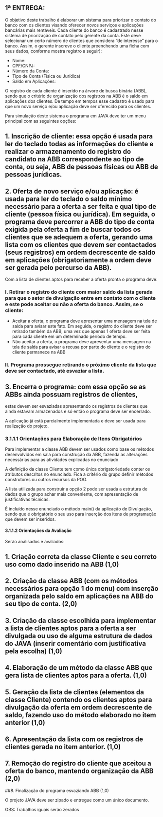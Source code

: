 ## 1ª ENTREGA:

O objetivo deste trabalho é elaborar um sistema para priorizar o contato do banco com os clientes visando oferecer novos serviços e aplicações bancárias mais rentáveis. Cada cliente do banco é cadastrado nesse sistema de priorização de contato pelo gerente da conta. Este deve selecionar um certo número de clientes que considera “de interesse” para o banco. Assim, o gerente inscreve o cliente preenchendo uma ficha com seus dados, conforme mostra registro a seguir):
- Nome:
- CPF/CNPJ:
- Número da Conta: 
- Tipo de Conta (Física ou Jurídica)
- Saldo em Aplicações:

O registro de cada cliente é inserido na árvore de busca binária (ABB), sendo que o critério de organização dos registros na ABB é o saldo em aplicações dos clientes.
De tempo em tempos esse cadastro é usado para que um novo serviço e/ou aplicação deve ser oferecido para os clientes.

Para simulação deste sistema o programa em JAVA deve ter um menu principal com as seguintes opções:

## 1. Inscrição de cliente: essa opção é usada para ler do teclado todas as informações do cliente e realizar o armazenamento do registro do candidato na ABB correspondente ao tipo de conta, ou seja, ABB de pessoas físicas ou ABB de pessoas jurídicas.
## 2. Oferta de novo serviço e/ou aplicação: é usada para ler do teclado o saldo mínimo necessário para a oferta a ser feita e qual tipo de cliente (pessoa física ou jurídica). Em seguida, o programa deve percorrer a ABB do tipo de conta exigida pela oferta a fim de buscar todos os clientes que se adequem a oferta, gerando uma lista com os clientes que devem ser contactados (seus registros) em ordem decrescente de saldo em aplicações (obrigatoriamente a ordem deve ser gerada pelo percurso da ABB).

Com a lista de clientes aptos para receber a oferta pronta o programa deve:

### I. Retirar o registro do cliente com maior saldo da lista gerada para que o setor de divulgação entre em contato com o cliente e este pode aceitar ou não a oferta do banco. Assim, se o cliente:
- Aceitar a oferta, o programa deve apresentar uma mensagem na tela de saída para avisar este fato. Em seguida, o registro do cliente deve ser retirado também da ABB,
uma vez que apenas 1 oferta deve ser feita para cada cliente em um determinado período de tempo.
- Não aceitar a oferta, o programa deve apresentar uma mensagem na tela de saída para
avisar a recusa por parte do cliente e o registro do cliente permanece na ABB
### II. Programa prossegue retirando o próximo cliente da lista que deve ser contactado, até esvaziar a lista.
## 3. Encerra o programa: com essa opção se as ABBs ainda possuam registros de clientes,
estas devem ser esvaziadas apresentando os registros de clientes que ainda estavam armazenados e só então o programa deve ser encerrado.

A aplicação já está parcialmente implementada e deve ser usada para realização do projeto. 

### 3.1.1.1 Orientações para Elaboração de Itens Obrigatórios

Para implementar a classe ABB devem ser usados como base os métodos desenvolvidos em sala para construção da ABB, fazenda as alterações necessárias para as atividades
explicadas no enunciado

A definição da classe Cliente tem como única obrigatoriedade conter os atributos descritos no enunciado. Fica a critério do grupo definir métodos construtores ou outros recursos da POO.

A lista utilizada para construir a opção 2 pode ser usada a estrutura de dados que o grupo achar mais conveniente, com apresentação de justificativas técnicas.

É incluído nesse enunciado o método main() da aplicação de Divulgação, sendo que é obrigatório o seu uso para inserção dos itens de programação que devem ser inseridos.

#### 3.1.1.2 Orientações da Avaliação

Serão analisados e avaliados:

## 1. Criação correta da classe Cliente e seu correto uso como dado inserido na ABB (1,0)
## 2. Criação da classe ABB (com os métodos necessários para opção 1 do menu) com inserção organizada pelo saldo em aplicações na ABB do seu tipo de conta. (2,0)
## 3. Criação da classe escolhida para implementar a lista de clientes aptos para a oferta a ser divulgada ou uso de alguma estrutura de dados do JAVA (inserir comentário com justificativa pela escolha) (1,0)
## 4. Elaboração de um método da classe ABB que gera lista de clientes aptos para a oferta. (1,0)
## 5. Geração da lista de clientes (elementos da classe Cliente) contendo os clientes aptos para divulgação da oferta em ordem decrescente de saldo, fazendo uso do método elaborado no item anterior (1,0)
## 6. Apresentação da lista com os registros de clientes gerada no item anterior. (1,0)
## 7. Remoção do registro do cliente que aceitou a oferta do banco, mantendo organização da ABB (2,0)
##8. Finalização do programa esvaziando ABB (1,0)

O projeto JAVA deve ser zipado e entregue como um único documento. 

OBS: Trabalhos iguais serão zerados 

